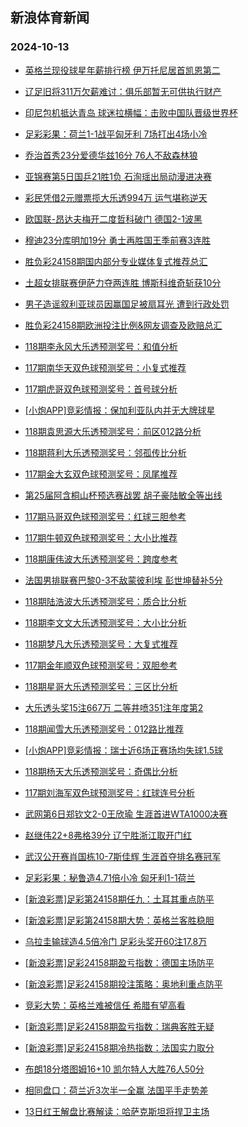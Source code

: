 ## 新浪体育新闻 
### 2024-10-13

+ [英格兰现役球星年薪排行榜 伊万托尼居首凯恩第二](https://sports.sina.com.cn/g/pl/2024-10-12/doc-incshafi3918139.shtml)

+ [辽足旧将311万欠薪难讨：俱乐部暂无可供执行财产](https://sports.sina.com.cn/china/2024-10-12/doc-incshafm0704542.shtml)

+ [印尼包机抵达青岛 球迷拉横幅：击败中国队晋级世界杯](https://sports.sina.com.cn/china/2024-10-12/doc-incshaff4447373.shtml)

+ [足彩彩果：荷兰1-1战平匈牙利 7场打出4场小冷](https://sports.sina.com.cn/l/2024-10-12/doc-incshaff4417127.shtml)

+ [乔治首秀23分爱德华兹16分 76人不敌森林狼](https://sports.sina.com.cn/basketball/nba/2024-10-12/doc-incshhpf3813833.shtml)

+ [亚锦赛第5日国乒21胜1负 石洵瑶出局动漫进决赛](https://sports.sina.com.cn/others/pingpang/2024-10-12/doc-incshafi3897611.shtml)

+ [彩民凭借2元赠票揽大乐透994万 运气堪称逆天](https://sports.sina.com.cn/l/2024-10-12/doc-incshafi3901466.shtml)

+ [欧国联-昂达夫梅开二度哲科破门 德国2-1波黑](https://sports.sina.com.cn/global/germany/2024-10-12/doc-incshaff4412431.shtml)

+ [穆迪23分库明加19分 勇士再胜国王季前赛3连胜](https://sports.sina.com.cn/basketball/nba/2024-10-12/doc-incshnvc3710195.shtml)

+ [胜负彩24158期国内部分专业媒体复式推荐总汇](https://sports.sina.com.cn/l/2024-10-12/doc-incshaff4427620.shtml)

+ [土超女排联赛伊萨力夺两连胜 博斯科维奇斩获10分](https://sports.sina.com.cn/others/volleyball/2024-10-12/doc-incshaff4422606.shtml)

+ [男子造谣叙利亚球员因赢国足被扇耳光 遭到行政处罚](https://sports.sina.com.cn/china/2024-10-12/doc-incshafm0702464.shtml)

+ [胜负彩24158期欧洲投注比例&网友调查及欧赔总汇](https://sports.sina.com.cn/l/2024-10-12/doc-incshafm0680110.shtml)

+ [118期李永风大乐透预测奖号：和值分析](https://sports.sina.com.cn/l/2024-10-12/doc-incshnuz4252823.shtml)

+ [117期南华天双色球预测奖号：小复式推荐](https://sports.sina.com.cn/l/2024-10-12/doc-incshnux7484864.shtml)

+ [117期虎哥双色球预测奖号：首号球分析](https://sports.sina.com.cn/l/2024-10-12/doc-incshnuz4259487.shtml)

+ [[小炮APP]竞彩情报：保加利亚队内并无大牌球星](https://sports.sina.com.cn/l/2024-10-12/doc-incshafm0686702.shtml)

+ [118期袁思源大乐透预测奖号：前区012路分析](https://sports.sina.com.cn/l/2024-10-12/doc-incshnvc3723614.shtml)

+ [118期蒋利大乐透预测奖号：邻孤传比分析](https://sports.sina.com.cn/l/2024-10-12/doc-incshnuz4251690.shtml)

+ [117期金大玄双色球预测奖号：凤尾推荐](https://sports.sina.com.cn/l/2024-10-12/doc-incshnvf0508087.shtml)

+ [第25届阿含桐山杯预选赛战罢 胡子豪陆敏全等出线](https://sports.sina.com.cn/go/2024-10-12/doc-incshhnz7584002.shtml)

+ [117期马哥双色球预测奖号：红球三胆参考](https://sports.sina.com.cn/l/2024-10-12/doc-incshnvf0509013.shtml)

+ [117期牛顿双色球预测奖号：大小比推荐](https://sports.sina.com.cn/l/2024-10-12/doc-incshnux7485054.shtml)

+ [118期康伟波大乐透预测奖号：跨度参考](https://sports.sina.com.cn/l/2024-10-12/doc-incshnux7475476.shtml)

+ [法国男排联赛巴黎0-3不敌蒙彼利埃 彭世坤替补5分](https://sports.sina.com.cn/others/volleyball/2024-10-12/doc-incshafc7642331.shtml)

+ [118期陆浩波大乐透预测奖号：质合比分析](https://sports.sina.com.cn/l/2024-10-12/doc-incshnuz4251306.shtml)

+ [118期李文文大乐透预测奖号：大小比分析](https://sports.sina.com.cn/l/2024-10-12/doc-incshhpc4346063.shtml)

+ [118期梦凡大乐透预测奖号：大复式推荐](https://sports.sina.com.cn/l/2024-10-12/doc-incshhpc4345770.shtml)

+ [117期金年顺双色球预测奖号：双胆参考](https://sports.sina.com.cn/l/2024-10-12/doc-incshnux7483207.shtml)

+ [118期星哥大乐透预测奖号：三区比分析](https://sports.sina.com.cn/l/2024-10-12/doc-incshhpc4345595.shtml)

+ [大乐透头奖15注667万 二等井喷351注年度第2](https://sports.sina.com.cn/l/2024-10-12/doc-incsiiyr3843656.shtml)

+ [118期闻雪大乐透预测奖号：012路比推荐](https://sports.sina.com.cn/l/2024-10-12/doc-incshhpc4345870.shtml)

+ [[小炮APP]竞彩情报：瑞士近6场正赛场均失球1.5球](https://sports.sina.com.cn/l/2024-10-12/doc-incshaff4433366.shtml)

+ [118期杨天大乐透预测奖号：奇偶比分析](https://sports.sina.com.cn/l/2024-10-12/doc-incshhnz7568021.shtml)

+ [117期刘海军双色球预测奖号：红球连号分析](https://sports.sina.com.cn/l/2024-10-12/doc-incshnvf0508812.shtml)

+ [武网第6日郑钦文2-0王欣瑜 生涯首进WTA1000决赛](https://sports.sina.com.cn/tennis/china/2024-10-12/doc-incsicsr7185396.shtml)

+ [赵继伟22+8弗格39分 辽宁胜浙江取开门红](https://sports.sina.com.cn/basketball/cba/2024-10-12/doc-incsicsr7191621.shtml)

+ [武汉公开赛肖国栋10-7斯佳辉 生涯首夺排名赛冠军](https://sports.sina.com.cn/others/snooker/2024-10-12/doc-incsiiyr3855087.shtml)

+ [足彩彩果：秘鲁造4.71倍小冷 匈牙利1-1荷兰](https://sports.sina.com.cn/l/2024-10-13/doc-incskfef3413184.shtml)

+ [[新浪彩票]足彩第24158期任九：土耳其重点防平](https://sports.sina.com.cn/l/2024-10-13/doc-incskfef3409117.shtml)

+ [[新浪彩票]足彩第24158期大势：英格兰客胜稳胆](https://sports.sina.com.cn/l/2024-10-13/doc-incskfei2859691.shtml)

+ [乌拉圭输球造4.5倍冷门 足彩头奖开60注17.8万](https://sports.sina.com.cn/l/2024-10-13/doc-incskfef3413184.shtml)

+ [[新浪彩票]足彩24158期盈亏指数：德国主场防平](https://sports.sina.com.cn/l/2024-10-13/doc-incskfef3409742.shtml)

+ [[新浪彩票]足彩24158期投注策略：奥地利重点防平](https://sports.sina.com.cn/l/2024-10-13/doc-incskfei2860204.shtml)

+ [竞彩大势：英格兰难被信任 希腊有望高看](https://sports.sina.com.cn/l/2024-10-13/doc-incskfec6630963.shtml)

+ [[新浪彩票]足彩24158期盈亏指数：瑞典客胜无疑](https://sports.sina.com.cn/l/2024-10-13/doc-incskfef3409742.shtml)

+ [[新浪彩票]足彩24158期冷热指数：法国实力取分](https://sports.sina.com.cn/l/2024-10-13/doc-incskmnc3313329.shtml)

+ [布朗18分塔图姆16+10 凯尔特人大胜76人50分](https://sports.sina.com.cn/basketball/nba/2024-10-13/doc-incskmnh9539100.shtml)

+ [相同盘口：荷兰近3次半一全赢 法国平手走势差](https://sports.sina.com.cn/l/2024-10-13/doc-incskmnh9529684.shtml)

+ [13日红王解盘比赛解读：哈萨克斯坦将捍卫主场](https://sports.sina.com.cn/l/2024-10-13/doc-incskvzx3085817.shtml)

